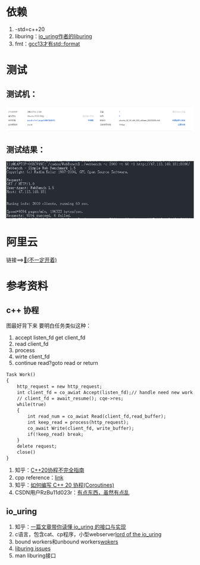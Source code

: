 # 依赖
1. -std=c++20
2. liburing：[io_uring作者的liburing](https://github.com/axboe/liburing)
3. fmt：[gcc13才有std::format](https://fmt.dev/latest/index.html)
# 测试
## 测试机：
![aliyun](https://github.com/llz-lian/server-iouring/blob/main/imgs/aliyun.PNG)
## 测试结果：
![result](https://github.com/llz-lian/server-iouring/blob/main/imgs/result-link.PNG)
# 阿里云
链接==>[🔗(不一定开着)](http://47.113.149.181:8000/)
# 参考资料
## c++ 协程
图最好背下来
要明白任务类似这种：
1. accept listen_fd get client_fd
2. read client_fd
3. process
4. wirte client_fd
5. continue read?goto read or return
```
Task Work()
{
    http_request = new http_request;
    int client_fd = co_awiat Accept(listen_fd);// handle need new work
    // client_fd = await_resume(); cqe->res;
    while(true)
    {
        int read_num = co_awiat Read(client_fd,read_buffer);
        int keep_read = process(http_request);
        co_await Write(client_fd, write_buffer);
        if(!keep_read) break;
    }
    delete request;
    close()
}
```
1. 知乎：[C++20协程不完全指南](https://zhuanlan.zhihu.com/p/436133279)
2. cpp reference：[link](https://zh.cppreference.com/w/cpp/language/coroutines)
3. 知乎：[如何编写 C++ 20 协程(Coroutines)](https://zhuanlan.zhihu.com/p/355100152)
4. CSDN用户RzBu11d023r：[有点东西，虽然有点乱](https://blog.csdn.net/u010180372?type=blog)
## io_uring
1. 知乎：[一篇文章带你读懂 io_uring 的接口与实现](https://zhuanlan.zhihu.com/p/380726590)
1. c语言，包含cat、cp程序，小型webserver[lord of the io_uring](https://unixism.net/loti/)
2. bound workers和unbound workers[wokers](https://blog.cloudflare.com/missing-manuals-io_uring-worker-pool/)
3. [liburing issues](https://github.com/axboe/liburing/issues)
4. man liburing接口